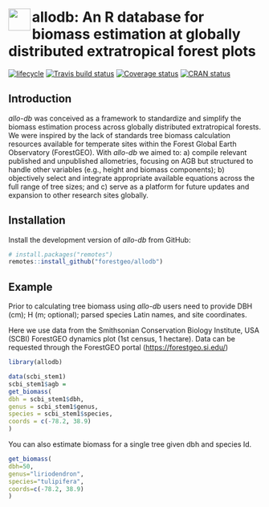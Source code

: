 
<!-- README.md is generated from README.Rmd. Please edit that file -->

# <img src="https://i.imgur.com/39pvr4n.png" align="left" height=44 /> allodb: An R database for biomass estimation at globally distributed extratropical forest plots

[![lifecycle](https://img.shields.io/badge/lifecycle-experimental-orange.svg)](https://www.tidyverse.org/lifecycle/#experimental)
[![Travis build
status](https://travis-ci.org/forestgeo/allodb.svg?branch=master)](https://travis-ci.org/forestgeo/allodb)
[![Coverage
status](https://coveralls.io/repos/github/forestgeo/allodb/badge.svg)](https://coveralls.io/r/forestgeo/allodb?branch=master)
[![CRAN
status](https://www.r-pkg.org/badges/version/allodb)](https://cran.r-project.org/pkg=allodb)

## Introduction

*allo-db* was conceived as a framework to standardize and simplify the
biomass estimation process across globally distributed extratropical
forests. We were inspired by the lack of standards tree biomass
calculation resources available for temperate sites within the Forest
Global Earth Observatory (ForestGEO). With *allo-db* we aimed to: a)
compile relevant published and unpublished allometries, focusing on AGB
but structured to handle other variables (e.g., height and biomass
components); b) objectively select and integrate appropriate available
equations across the full range of tree sizes; and c) serve as a
platform for future updates and expansion to other research sites
globally.

## Installation

Install the development version of *allo-db* from GitHub:

``` r
# install.packages("remotes")
remotes::install_github("forestgeo/allodb")
```

## Example

Prior to calculating tree biomass using *allo-db* users need to provide
DBH (cm); H (m; optional); parsed species Latin names, and site
coordinates.

Here we use data from the Smithsonian Conservation Biology Institute,
USA (SCBI) ForestGEO dynamics plot (1st census, 1 hectare). Data can be
requested through the ForestGEO portal (<https://forestgeo.si.edu/>)

``` r
library(allodb)

data(scbi_stem1)
scbi_stem1$agb =
get_biomass(
dbh = scbi_stem1$dbh,
genus = scbi_stem1$genus,
species = scbi_stem1$species,
coords = c(-78.2, 38.9)
)
```

You can also estimate biomass for a single tree given dbh and species
Id.

``` r
get_biomass(
dbh=50, 
genus="liriodendron", 
species="tulipifera", 
coords=c(-78.2, 38.9)
)
```
